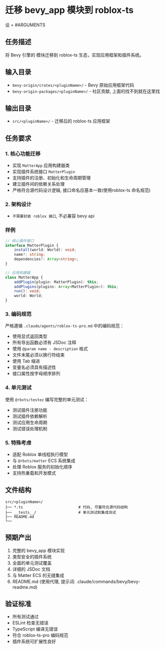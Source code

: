 # 迁移 bevy_app 模块到 roblox-ts

设 <pluginName> = #ARGUMENTS

## 任务描述

将 Bevy 引擎的  模块迁移到 roblox-ts 生态，实现应用框架和插件系统。

## 输入目录

- `bevy-origin/crates/<pluginName>/` - Bevy 原始应用框架代码
- `bevy-origin-packages/<pluginName>/` - 社区贡献, 上面的找不到就在这里找

## 输出目录

- `src/<pluginName>/` - 迁移后的 roblox-ts 应用框架

## 任务要求

### 1. 核心功能迁移

- 实现 `MatterApp` 应用构建器类
- 实现插件系统接口 `MatterPlugin`
- 支持插件的注册、初始化和生命周期管理
- 建立插件间的依赖关系处理
- 严格符合源代码设计逻辑, 接口命名应基本一致(使用roblox-ts 命名规范)

### 2. 架构设计
- `不需要封装 roblox 接口`, 不必兼容 bevy api

### 样例

```typescript
// 核心插件接口
interface MatterPlugin {
    install(world: World): void;
    name?: string;
    dependencies?: Array<string>;
}

// 应用构建器
class MatterApp {
    addPlugin(plugin: MatterPlugin): this;
    addPlugins(plugins: Array<MatterPlugin>): this;
    run(): void;
    world: World;
}
```

### 3. 编码规范

严格遵循 `.claude/agents/roblox-ts-pro.md` 中的编码规范：

- 使用显式返回类型
- 所有导出函数必须有 JSDoc 注释
- 使用 `@param name - description` 格式
- 文件末尾必须以换行符结束
- 使用 Tab 缩进
- 变量名必须具有描述性
- 接口属性按字母顺序排列

### 4. 单元测试

使用 `@rbxts/testez` 编写完整的单元测试：

- 测试插件注册功能
- 测试插件依赖解析
- 测试应用生命周期
- 测试错误处理机制

### 5. 特殊考虑

- 适配 Roblox 单线程执行模型
- 与 `@rbxts/matter` ECS 系统集成
- 处理 Roblox 服务的初始化顺序
- 支持热重载和开发模式

## 文件结构

```
src/<pluginName>/
├── *.ts                         # 代码, 尽量符合源代码结构
├── __tests__/                   # 单元测试和集成测试
├── README.md
└── 
```

## 预期产出

1. 完整的 bevy_app 模块实现
2. 类型安全的插件系统
3. 全面的单元测试覆盖
4. 详细的 JSDoc 文档
5. 与 Matter ECS 的无缝集成
6. README.md (使用代理, 提示词: .claude/commands/bevy/bevy-readme.md)

## 验证标准

- 所有测试通过
- ESLint 检查无错误
- TypeScript 编译无错误
- 符合 roblox-ts-pro 编码规范
- 插件系统可扩展性良好
